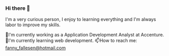 ### Hi there 👋

I'm a very curious person, I enjoy to learning everything and I'm always labor to improve my skills.

🔭I'm currently working as a Application Development Analyst at Accenture.
🌱I'm currently learning web development.
📫How to reach me: fanny_fallesen@hotmail.com


<!--
**fannyfallesen/fannyfallesen** is a ✨ _special_ ✨ repository because its `README.md` (this file) appears on your GitHub profile.

Here are some ideas to get you started:

- 🔭 I’m currently working on ...
- 🌱 I’m currently learning ...
- 👯 I’m looking to collaborate on ...
- 🤔 I’m looking for help with ...
- 💬 Ask me about ...
- 📫 How to reach me: ...
- 😄 Pronouns: ...
- ⚡ Fun fact: ...
-->

